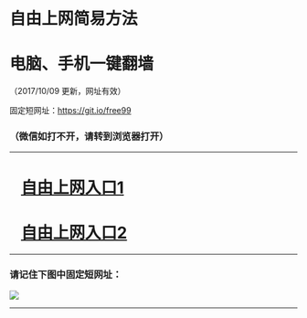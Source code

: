﻿# 自由上网简易方法

# 电脑、手机一键翻墙

（2017/10/09 更新，网址有效）

固定短网址：https://git.io/free99

### （微信如打不开，请转到浏览器打开）


***





# &nbsp;&nbsp; <a href="http://ft2229831027.fwq-tz-1001.info/fwqtz01.html?t=100900113160 " target="_blank">自由上网入口1</a>
# &nbsp;&nbsp; <a href="http://ft3118110112.fwq-tz-1002.info/fwqtz02.html?t=100900119055 " target="_blank">自由上网入口2</a>
***

### 请记住下图中固定短网址：

<img src="https://s3-us-west-2.amazonaws.com/fwq-1001/yjfq-20170905okok.png" /> 


***

